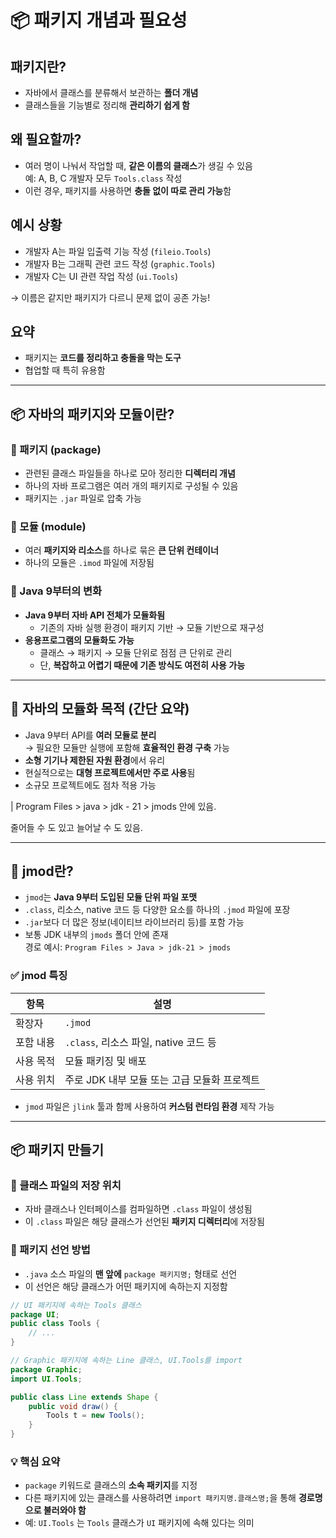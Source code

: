 # 📦 패키지 개념과 필요성

## 패키지란?

- 자바에서 클래스를 분류해서 보관하는 **폴더 개념**
- 클래스들을 기능별로 정리해 **관리하기 쉽게 함**

## 왜 필요할까?

- 여러 명이 나눠서 작업할 때, **같은 이름의 클래스**가 생길 수 있음  
  예: A, B, C 개발자 모두 `Tools.class` 작성
- 이런 경우, 패키지를 사용하면 **충돌 없이 따로 관리 가능**함

## 예시 상황

- 개발자 A는 파일 입출력 기능 작성 (`fileio.Tools`)
- 개발자 B는 그래픽 관련 코드 작성 (`graphic.Tools`)
- 개발자 C는 UI 관련 작업 작성 (`ui.Tools`)

→ 이름은 같지만 패키지가 다르니 문제 없이 공존 가능!

## 요약

- 패키지는 **코드를 정리하고 충돌을 막는 도구**
- 협업할 때 특히 유용함



---


## 📦 자바의 패키지와 모듈이란?

### 🔹 패키지 (package)

- 관련된 클래스 파일들을 하나로 모아 정리한 **디렉터리 개념**
- 하나의 자바 프로그램은 여러 개의 패키지로 구성될 수 있음
- 패키지는 `.jar` 파일로 압축 가능

### 🔹 모듈 (module)

- 여러 **패키지와 리소스**를 하나로 묶은 **큰 단위 컨테이너**
- 하나의 모듈은 `.imod` 파일에 저장됨

### 🔹 Java 9부터의 변화

- **Java 9부터 자바 API 전체가 모듈화됨**
  - 기존의 자바 실행 환경이 패키지 기반 → 모듈 기반으로 재구성
- **응용프로그램의 모듈화도 가능**
  - 클래스 → 패키지 → 모듈 단위로 점점 큰 단위로 관리
  - 단, **복잡하고 어렵기 때문에 기존 방식도 여전히 사용 가능**


---

## 🎯 자바의 모듈화 목적 (간단 요약)

- Java 9부터 API를 **여러 모듈로 분리**  
  → 필요한 모듈만 실행에 포함해 **효율적인 환경 구축** 가능
- **소형 기기나 제한된 자원 환경**에서 유리
- 현실적으로는 **대형 프로젝트에서만 주로 사용**됨
- 소규모 프로젝트에도 점차 적용 가능

| Program Files > java > jdk - 21 > jmods  안에 있음.

줄어들 수 도 있고 늘어날 수 도 있음.

---

## 📁 jmod란?

- `jmod`는 **Java 9부터 도입된 모듈 단위 파일 포맷**
- `.class`, 리소스, native 코드 등 다양한 요소를 하나의 `.jmod` 파일에 포장
- `.jar`보다 더 많은 정보(네이티브 라이브러리 등)를 포함 가능
- 보통 JDK 내부의 `jmods` 폴더 안에 존재  
  경로 예시: `Program Files > Java > jdk-21 > jmods`

### ✅ jmod 특징

| 항목 | 설명 |
|------|------|
| 확장자 | `.jmod` |
| 포함 내용 | `.class`, 리소스 파일, native 코드 등 |
| 사용 목적 | 모듈 패키징 및 배포 |
| 사용 위치 | 주로 JDK 내부 모듈 또는 고급 모듈화 프로젝트 |

- `jmod` 파일은 `jlink` 툴과 함께 사용하여 **커스텀 런타임 환경** 제작 가능

---

## 📦 패키지 만들기

### 📌 클래스 파일의 저장 위치

- 자바 클래스나 인터페이스를 컴파일하면 `.class` 파일이 생성됨
- 이 `.class` 파일은 해당 클래스가 선언된 **패키지 디렉터리**에 저장됨

### 📌 패키지 선언 방법

- `.java` 소스 파일의 **맨 앞에** `package 패키지명;` 형태로 선언
- 이 선언은 해당 클래스가 어떤 패키지에 속하는지 지정함

```java
// UI 패키지에 속하는 Tools 클래스
package UI;
public class Tools {
    // ...
}
```

```java
// Graphic 패키지에 속하는 Line 클래스, UI.Tools를 import
package Graphic;
import UI.Tools;

public class Line extends Shape {
    public void draw() {
        Tools t = new Tools();
    }
}
```

### 💡 핵심 요약

- `package` 키워드로 클래스의 **소속 패키지**를 지정
- 다른 패키지에 있는 클래스를 사용하려면 `import 패키지명.클래스명;`을 통해 **경로명으로 불러와야 함**
- 예: `UI.Tools` 는 `Tools` 클래스가 `UI` 패키지에 속해 있다는 의미